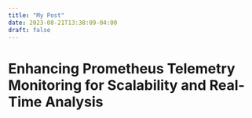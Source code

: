 ```yaml
---
title: "My Post"
date: 2023-08-21T13:38:09-04:00
draft: false
---
```

# Enhancing Prometheus Telemetry Monitoring for Scalability and Real-Time Analysis


